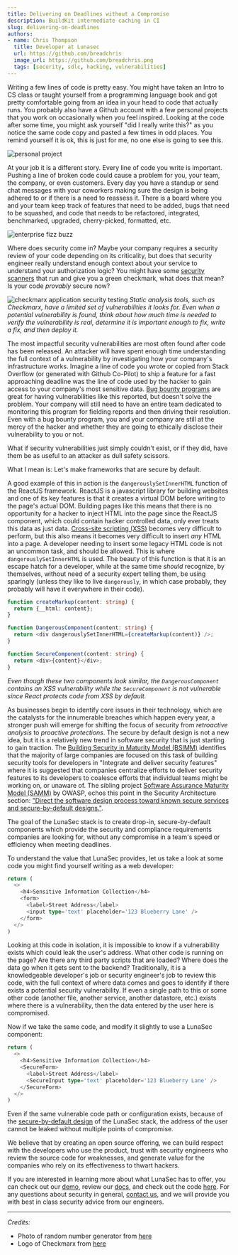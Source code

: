 ```yaml
---
title: Delivering on Deadlines without a Compromise
description: BuildKit intermediate caching in CI
slug: delivering-on-deadlines
authors:
- name: Chris Thompson
  title: Developer at Lunasec
  url: https://github.com/breadchris
  image_url: https://github.com/breadchris.png
  tags: [security, sdlc, hacking, vulnerabilities]
---
```

<!--
  ~ Copyright by LunaSec (owned by Refinery Labs, Inc)
  ~
  ~ Licensed under the Creative Commons Attribution-ShareAlike 4.0 International
  ~ (the "License"); you may not use this file except in compliance with the
  ~ License. You may obtain a copy of the License at
  ~
  ~ https://creativecommons.org/licenses/by-sa/4.0/legalcode
  ~
  ~ See the License for the specific language governing permissions and
  ~ limitations under the License.
  ~
-->

Writing a few lines of code is pretty easy. You might have taken an Intro to CS class or taught yourself
from a programming language book and got pretty comfortable going from an idea in your head to code that actually runs.
You probably also have a Github account with a few personal projects that you work on occasionally when
you feel inspired. Looking at the code after some time, you might ask yourself "did I really write this?"
as you notice the same code copy and pasted a few times in odd places. You remind yourself it is ok,
this is just for me, no one else is going to see this.

![personal project](/img/github-repo-of-project.png)

At your job it is a different story. Every line of code you write is important. Pushing a line of broken code
could cause a problem for you, your team, the company, or even customers. Every day you have a standup
or send chat messages with your coworkers making sure the design is being adhered to or if there is a need
to reassess it. There is a board where you and your team keep track of features that need to be added,
bugs that need to be squashed, and code that needs to be refactored, integrated, benchmarked, upgraded, cherry-picked, formatted, etc.

![enterprise fizz buzz](/img/enterprise-fizz-buzz.png)

Where does security come in? Maybe your company requires a security review of your code depending on its criticality,
but does that security engineer really understand enough context about your service to understand your authorization logic?
You might have some [security scanners](https://owasp.org/www-community/Source_Code_Analysis_Tools) that run
and give you a green checkmark, what does that mean? Is your code _provably_ secure now?

![checkmarx application security testing](/img/checkmarx_application-security-testing.png)
*Static analysis tools, such as Checkmarx, have a limited set of vulnerabilities it looks for. Even when a potential
vulnerability is found, think about how much time is needed to verify the vulnerability is real, determine it is important enough to fix, 
write a fix, and then deploy it.*

The most impactful security vulnerabilities are most often found after code has been released. An attacker will have spent
enough time understanding the full context of a vulnerability by investigating how your company's infrastructure works.
Imagine a line of code you wrote or copied from Stack Overflow (or generated with Github Co-Pilot) to ship a feature for
a fast approaching deadline was the line of code used by the hacker to gain access to your company's most sensitive data.
[Bug bounty programs](https://en.wikipedia.org/wiki/Bug_bounty_program) are great for having vulnerabilities like this
reported, but doesn't solve the problem. Your company will still need to have an entire team dedicated to monitoring this
program for fielding reports and then driving their resolution. Even with a bug bounty program, you and your company are
still at the mercy of the hacker and whether they are going to ethically disclose their vulnerability to you or not.

What if security vulnerabilities just simply couldn't exist, or if they did, have them be as useful to an attacker as
dull safety scissors.

What I mean is: Let's make frameworks that are secure by default.

A good example of this in action is the `dangerouslySetInnerHTML` function of the ReactJS framework. ReactJS is a javascript
library for building websites and one of its key features is that it creates a virtual DOM before writing to the page's
actual DOM. Building pages like this means that there is no opportunity for a hacker to inject HTML into the page since
the ReactJS component, which could contain hacker controlled data, only ever treats this data as just data. [Cross-site scripting
(XSS)](https://owasp.org/www-community/attacks/xss/) becomes very difficult to perform, but this also means it becomes very difficult to insert _any_ HTML into a page. A developer
needing to insert some legacy HTML code is not an uncommon task, and should be allowed. This is where `dangerouslySetInnerHTML`
is used. The beauty of this function is that it is an escape hatch for a developer, while at the same time _should_
recognize, by themselves, without need of a security expert telling them,
be using sparingly (unless they like to live `dangerously`, in which case probably, they probably will have it everywhere in their code).

```typescript jsx
function createMarkup(content: string) {
  return {__html: content};
}

function DangerousComponent(content: string) {
  return <div dangerouslySetInnerHTML={createMarkup(content)} />;
}

function SecureComponent(content: string) {
  return <div>{content}</div>;
}
```
*Even though these two components look similar, the `DangerousComponent` contains an XSS vulnerability while the
`SecureComponent` is not vulnerable since React protects code from XSS by default.*

As businesses begin to identify core issues in their technology, which are the catalysts for the innumerable breaches which
happen every year, a stronger push will emerge for shifting the focus of security from _retroactive analysis_ to _proactive protections_.
The secure by default design is not a new idea, but it is a relatively new trend in software security that is just starting to gain traction.
The [Building Security in Maturity Model (BSIMM)](https://www.bsimm.com/) identifies that the majority of large companies are
focused on this task of building security tools for developers in "Integrate and deliver security features" where it is
suggested that companies centralize efforts to deliver security features to its developers to coalesce efforts that
individual teams might be working on, or unaware of.
The sibling project [Software Assurance Maturity Model (SAMM)](https://owaspsamm.org/) by OWASP, echos this point in the Security Architecture section:
["Direct the software design process toward known secure services and secure-by-default designs."](https://owaspsamm.org/model/design/security-architecture/).

The goal of the LunaSec stack is to create drop-in, secure-by-default components which provide the security and compliance
requirements companies are looking for, without any compromise in a team's speed or efficiency when meeting deadlines.

To understand the value that LunaSec provides, let us take a look at some code you might find yourself writing as a web developer:

```typescript jsx
return (
  <>
    <h4>Sensitive Information Collection</h4>
    <form>
      <label>Street Address</label>
      <input type='text' placeholder='123 Blueberry Lane' />
    </form>
  </>
)
```

Looking at this code in isolation, it is impossible to know if a vulnerability exists which could leak the user's address.
What other code is running on the page? Are there any third party scripts that are loaded? Where does the data go when
it gets sent to the backend? Traditionally, it is a knowledgeable developer's job or security engineer's job to review this code,
with the full context of where data comes and goes to identify if there exists a potential security vulnerability.
If even a single path to this or some other code (another file, another service, another datastore, etc.) exists where there
is a vulnerability, then the data entered by the user here is compromised.

Now if we take the same code, and modify it slightly to use a LunaSec component:

```typescript jsx
return (
  <>
    <h4>Sensitive Information Collection</h4>
    <SecureForm>
      <label>Street Address</label>
      <SecureInput type='text' placeholder='123 Blueberry Lane' />
    </SecureForm>
  </>
)
```

Even if the same vulnerable code path or configuration exists, because of the [secure-by-default design](pages/overview/security/intro.md)
of the LunaSec stack, the address of the user cannot be leaked without multiple points of compromise.

We believe that by creating an open source offering, we can build respect with the developers who use the product, trust
with security engineers who review the source code for weaknesses, and generate value for the companies who rely on its effectiveness to thwart hackers.

If you are interested in learning more about what LunaSec has to offer, you can check out our [demo](https://app.lunasec.dev), review our [docs](https://www.lunasec.io/docs/pages/overview/introduction/), and check out the code
[here](https://github.com/lunasec-io/lunasec). For any questions about security in general, [contact us](https://www.lunasec.io/contact), and we will provide
you with best in class security advice from our engineers.

----------
_Credits:_
- Photo of random number generator from [here](https://www.reddit.com/r/badcode/comments/hkxndd/i_mean_its_o1_so_who_cares/?utm_source=share&utm_medium=web2x&context=3)
- Logo of Checkmarx from [here](https://www.gartner.com/pi/vendorimages/checkmarx_application-security-testing_1636037356500.png)
